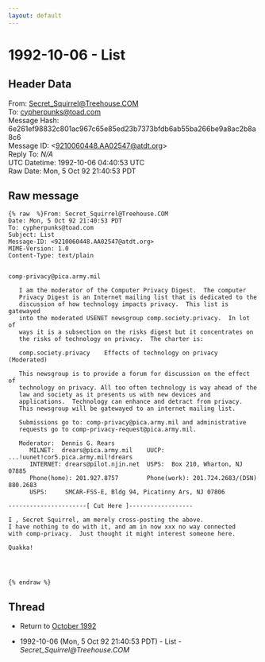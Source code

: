 ```yaml
---
layout: default
---
```


# 1992-10-06 - List

## Header Data

From: Secret_Squirrel@Treehouse.COM<br>
To: cypherpunks@toad.com<br>
Message Hash: 6e261ef98832c801ac967c65e85ed23b7373bfdb6ab55ba266be9a8ac2b8a8c6<br>
Message ID: \<9210060448.AA02547@atdt.org\><br>
Reply To: _N/A_<br>
UTC Datetime: 1992-10-06 04:40:53 UTC<br>
Raw Date: Mon, 5 Oct 92 21:40:53 PDT<br>

## Raw message

```
{% raw  %}From: Secret_Squirrel@Treehouse.COM
Date: Mon, 5 Oct 92 21:40:53 PDT
To: cypherpunks@toad.com
Subject: List
Message-ID: <9210060448.AA02547@atdt.org>
MIME-Version: 1.0
Content-Type: text/plain


comp-privacy@pica.army.mil
 
   I am the moderator of the Computer Privacy Digest.  The computer
   Privacy Digest is an Internet mailing list that is dedicated to the
   discussion of how technology impacts privacy.  This list is
gatewayed
   into the moderated USENET newsgroup comp.society.privacy.  In lot
of
   ways it is a subsection on the risks digest but it concentrates on
   the risks of technology on privacy.  The charter is:
 
   comp.society.privacy    Effects of technology on privacy
(Moderated)
 
   This newsgroup is to provide a forum for discussion on the effect
of
   technology on privacy. All too often technology is way ahead of the
   law and society as it presents us with new devices and
   applications.  Technology can enhance and detract from privacy.
   This newsgroup will be gatewayed to an internet mailing list.
 
   Submissions go to: comp-privacy@pica.army.mil and administrative
   requests go to comp-privacy-request@pica.army.mil.
 
   Moderator:  Dennis G. Rears
      MILNET:  drears@pica.army.mil    UUCP:
...!uunet!cor5.pica.army.mil!drears
      INTERNET: drears@pilot.njin.net  USPS:  Box 210, Wharton, NJ
07885
      Phone(home): 201.927.8757        Phone(work): 201.724.2683/(DSN)
880.2683
      USPS:     SMCAR-FSS-E, Bldg 94, Picatinny Ars, NJ 07806
 
----------------------[ Cut Here ]------------------
 
I , Secret Squirrel, am merely cross-posting the above.
I have nothing to do with it, and am in now xxx no way connected
with comp-privacy.  Just thought it might interest someone here.
 
Quakka!




{% endraw %}
```

## Thread

+ Return to [October 1992](/years/1992/10)

+ 1992-10-06 (Mon, 5 Oct 92 21:40:53 PDT) - List - _Secret_Squirrel@Treehouse.COM_


